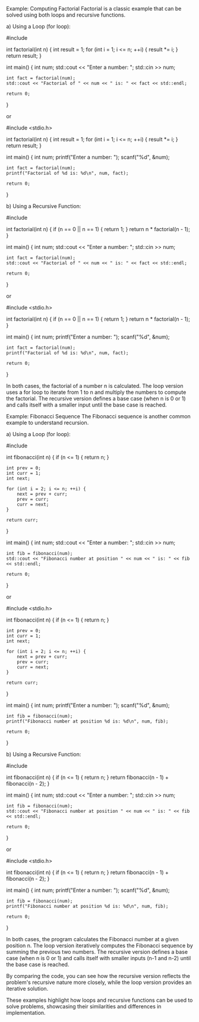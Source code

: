 Example: Computing Factorial
Factorial is a classic example that can be solved using both loops and recursive functions.

a) Using a Loop (for loop):

#include <iostream>

int factorial(int n) {
    int result = 1;
    for (int i = 1; i <= n; ++i) {
        result *= i;
    }
    return result;
}

int main() {
    int num;
    std::cout << "Enter a number: ";
    std::cin >> num;

    int fact = factorial(num);
    std::cout << "Factorial of " << num << " is: " << fact << std::endl;

    return 0;
}

or

#include <stdio.h>

int factorial(int n) {
    int result = 1;
    for (int i = 1; i <= n; ++i) {
        result *= i;
    }
    return result;
}

int main() {
    int num;
    printf("Enter a number: ");
    scanf("%d", &num);

    int fact = factorial(num);
    printf("Factorial of %d is: %d\n", num, fact);

    return 0;
}


b) Using a Recursive Function:

#include <iostream>

int factorial(int n) {
    if (n == 0 || n == 1) {
        return 1;
    }
    return n * factorial(n - 1);
}

int main() {
    int num;
    std::cout << "Enter a number: ";
    std::cin >> num;

    int fact = factorial(num);
    std::cout << "Factorial of " << num << " is: " << fact << std::endl;

    return 0;
}

or

#include <stdio.h>

int factorial(int n) {
    if (n == 0 || n == 1) {
        return 1;
    }
    return n * factorial(n - 1);
}

int main() {
    int num;
    printf("Enter a number: ");
    scanf("%d", &num);

    int fact = factorial(num);
    printf("Factorial of %d is: %d\n", num, fact);

    return 0;
}


In both cases, the factorial of a number n is calculated. The loop version uses a for loop to iterate from 1 to n and multiply the numbers to compute the factorial. The recursive version defines a base case (when n is 0 or 1) and calls itself with a smaller input until the base case is reached.

Example: Fibonacci Sequence
The Fibonacci sequence is another common example to understand recursion.

a) Using a Loop (for loop):

#include <iostream>

int fibonacci(int n) {
    if (n <= 1) {
        return n;
    }

    int prev = 0;
    int curr = 1;
    int next;

    for (int i = 2; i <= n; ++i) {
        next = prev + curr;
        prev = curr;
        curr = next;
    }

    return curr;
}

int main() {
    int num;
    std::cout << "Enter a number: ";
    std::cin >> num;

    int fib = fibonacci(num);
    std::cout << "Fibonacci number at position " << num << " is: " << fib << std::endl;

    return 0;
}

or

#include <stdio.h>

int fibonacci(int n) {
    if (n <= 1) {
        return n;
    }

    int prev = 0;
    int curr = 1;
    int next;

    for (int i = 2; i <= n; ++i) {
        next = prev + curr;
        prev = curr;
        curr = next;
    }

    return curr;
}

int main() {
    int num;
    printf("Enter a number: ");
    scanf("%d", &num);

    int fib = fibonacci(num);
    printf("Fibonacci number at position %d is: %d\n", num, fib);

    return 0;
}


b) Using a Recursive Function:

#include <iostream>

int fibonacci(int n) {
    if (n <= 1) {
        return n;
    }
    return fibonacci(n - 1) + fibonacci(n - 2);
}

int main() {
    int num;
    std::cout << "Enter a number: ";
    std::cin >> num;

    int fib = fibonacci(num);
    std::cout << "Fibonacci number at position " << num << " is: " << fib << std::endl;

    return 0;
}

or

#include <stdio.h>

int fibonacci(int n) {
    if (n <= 1) {
        return n;
    }
    return fibonacci(n - 1) + fibonacci(n - 2);
}

int main() {
    int num;
    printf("Enter a number: ");
    scanf("%d", &num);

    int fib = fibonacci(num);
    printf("Fibonacci number at position %d is: %d\n", num, fib);

    return 0;
}


In both cases, the program calculates the Fibonacci number at a given position n. The loop version iteratively computes the Fibonacci sequence by summing the previous two numbers. The recursive version defines a base case (when n is 0 or 1) and calls itself with smaller inputs (n-1 and n-2) until the base case is reached.

By comparing the code, you can see how the recursive version reflects the problem's recursive nature more closely, while the loop version provides an iterative solution.

These examples highlight how loops and recursive functions can be used to solve problems, showcasing their similarities and differences in implementation.
